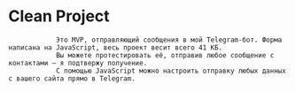 # Clean Project


                Это MVP, отправляющий сообщения в мой Telegram-бот. Форма написана на JavaScript, весь проект весит всего 41 КБ.
                Вы можете протестировать её, отправив любое сообщение с контактами — я подтвержу получение.
                С помощью JavaScript можно настроить отправку любых данных с вашего сайта прямо в Telegram.
